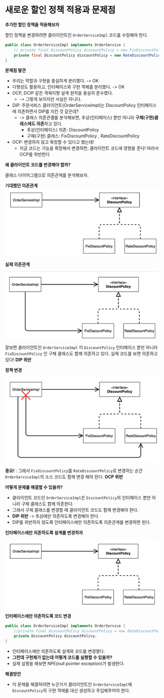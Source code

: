 # 새로운 할인 정책 적용과 문제점

**추가한 할인 정책을 적용해보자**

할인 정책을 변경하려면 클라이언트인 `OrderServiceImpl` 코드를 수정해야 한다.

```java
public class OrderServiceImpl implements OrderService {
    // private final DiscountPolicy discountPolicy = new FixDiscountPolicy();
    private final DiscountPolicy discountPolicy = new RateDiscountPolicy();
}
```

**문제점 발견**

- 우리는 역할과 구현을 충실하게 분리했다. -> OK
- 다형성도 활용하고, 인터페이스와 구현 객체를 분리했다. -> OK
- OCP, DCIP 같은 객체지향 설계 원칙을 충실히 준수했다.
    - -> 그렇게 보이지만 사실은 아니다.
- DIP: 주문서비스 클라이언트(OrderServiceImpl)는 DiscountPolicy 인터페이스에 의존하면서 DIP를 지킨 것 같은데?
    - -> 클래스 의존관곌를 분석해보면, 추상(인터페이스) 뿐만 아니라 **구체(구현)클래스에도 의존**하고 있다.
        - 추상(인터페이스) 의존: DiscountPolicy
        - 구체(구현) 클래스: FixDiscountPolicy , RateDiscountPolicy
- OCP: 변경하지 않고 확장할 수 있다고 했는데!
    - 지금 코드는 기능을 확장해서 변경하면, 클라이언트 코드에 영향을 준다! 따라서 OCP를 위반한다

**왜 클라이언트 코드를 변경해야 할까?**

클래스 다이어그램으로 의존관계를 분석해보자.

**기대했던 의존관계**
![img.png](HopeDependency.png)

**실제 의존관계**

![img.png](realDependency.png)

잘보면 클라이언트인 `OrderServiceImpl` 이 `DiscountPolicy` 인터페이스 뿐만 아니라
`FixDiscountPolicy` 인 구체 클래스도 함께 의존하고 있다. 실제 코드를 보면 의존하고 있다! **DIP 위반**

**정책 변경**

![img.png](changeDependency.png)

**중요!** : 그래서 `FixDiscountPolicy`를 `RateDiscountPolicy`로 변경하는 순간 `OrderServiceImpl`의 소스 코드도 함께 변경 해야 한다.
**OCP 위반**

**어떻게 문제를 해결할 수 있을까?**

- 클라이언트 코드인 `OrderServiceImpl`은 `DiscountPolicy`의 인터페이스 뿐만 아니라 구체 클래스도 함께 의존한다.
- 그래서 구체 클래스를 변경할 때 클라이언트 코드도 함께 변경해야 한다.
- **DIP 위반** -> 추상에만 의존하도록 변경해야 한다.
- DIP를 위반하지 않도록 인터페이스에만 의존하도록 의존관계를 변경하면 된다.

**인터페이스에만 의존하도록 설계를 변경하자**

![img.png](changeArchitecture.png)

**인터페이스에만 의존하도록 코드 변경**

```java
public class OrderServiceImpl implements OrderService {
    //private final DiscountPolicy discountPolicy = new RateDiscountPolicy();
    private DiscountPolicy discountPolicy;
}
```

- 인터페이스에만 의존하도록 설계와 코드를 변경했다.
- **그런데 구현체가 없는데 어떻게 코드를 실행할 수 있을까?**
- 실제 실행을 해보면 NPE(null pointer exception)가 발생한다.

**해결방안**
- 이 문제를 해결하려면 누군가가 클라이언트인 `OrderServiceImpl`에 `DiscountPolicy`의 구현 객체를 대신 생성하고 주입해주어야 한다.
